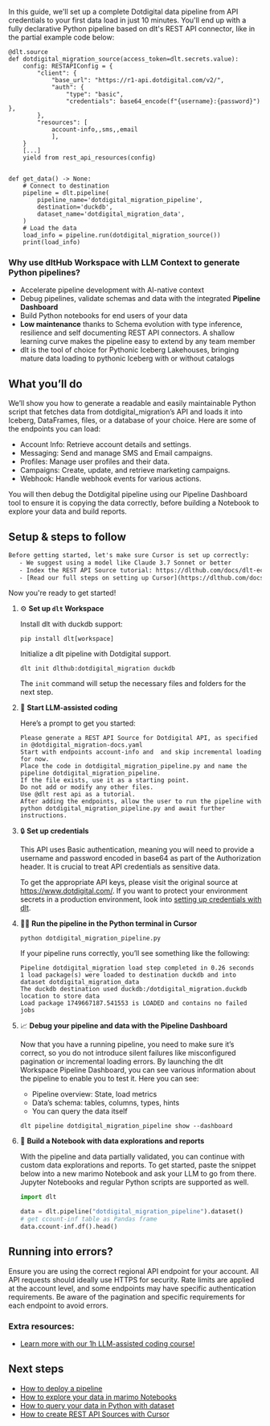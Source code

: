 In this guide, we'll set up a complete Dotdigital data pipeline from API credentials to your first data load in just 10 minutes. You'll end up with a fully declarative Python pipeline based on dlt's REST API connector, like in the partial example code below:

```python-outcome
@dlt.source
def dotdigital_migration_source(access_token=dlt.secrets.value):
    config: RESTAPIConfig = {
        "client": {
            "base_url": "https://r1-api.dotdigital.com/v2/",
            "auth": {
                "type": "basic",
                "credentials": base64_encode(f"{username}:{password}")
},
        },
        "resources": [
            account-info,,sms,,email
            ],
    }
    [...]
    yield from rest_api_resources(config)


def get_data() -> None:
    # Connect to destination
    pipeline = dlt.pipeline(
        pipeline_name='dotdigital_migration_pipeline',
        destination='duckdb',
        dataset_name='dotdigital_migration_data', 
    )
    # Load the data
    load_info = pipeline.run(dotdigital_migration_source())
    print(load_info) 
```

### Why use dltHub Workspace with LLM Context to generate Python pipelines?

- Accelerate pipeline development with AI-native context
- Debug pipelines, validate schemas and data with the integrated **Pipeline Dashboard**
- Build Python notebooks for end users of your data
- **Low maintenance** thanks to Schema evolution with type inference, resilience and self documenting REST API connectors. A shallow learning curve makes the pipeline easy to extend by any team member
- dlt is the tool of choice for Pythonic Iceberg Lakehouses, bringing mature data loading to pythonic Iceberg with or without catalogs

## What you’ll do

We’ll show you how to generate a readable and easily maintainable Python script that fetches data from dotdigital_migration’s API and loads it into Iceberg, DataFrames, files, or a database of your choice. Here are some of the endpoints you can load:

- Account Info: Retrieve account details and settings.
- Messaging: Send and manage SMS and Email campaigns.
- Profiles: Manage user profiles and their data.
- Campaigns: Create, update, and retrieve marketing campaigns.
- Webhook: Handle webhook events for various actions.

You will then debug the Dotdigital pipeline using our Pipeline Dashboard tool to ensure it is copying the data correctly, before building a Notebook to explore your data and build reports.

## Setup & steps to follow

```default
Before getting started, let's make sure Cursor is set up correctly:
   - We suggest using a model like Claude 3.7 Sonnet or better
   - Index the REST API Source tutorial: https://dlthub.com/docs/dlt-ecosystem/verified-sources/rest_api/ and add it to context as **@dlt rest api**
   - [Read our full steps on setting up Cursor](https://dlthub.com/docs/dlt-ecosystem/llm-tooling/cursor-restapi#23-configuring-cursor-with-documentation)
```

Now you're ready to get started!

1. ⚙️ **Set up `dlt` Workspace**
    
    Install dlt with duckdb support:
    ```shell
    pip install dlt[workspace]
    ```

    Initialize a dlt pipeline with Dotdigital support.
    ```shell
    dlt init dlthub:dotdigital_migration duckdb
    ```

    The `init` command will setup the necessary files and folders for the next step.
    
2. 🤠 **Start LLM-assisted coding**
    
    Here’s a prompt to get you started:
    
    ```prompt
    Please generate a REST API Source for Dotdigital API, as specified in @dotdigital_migration-docs.yaml 
    Start with endpoints account-info and  and skip incremental loading for now. 
    Place the code in dotdigital_migration_pipeline.py and name the pipeline dotdigital_migration_pipeline. 
    If the file exists, use it as a starting point. 
    Do not add or modify any other files. 
    Use @dlt rest api as a tutorial. 
    After adding the endpoints, allow the user to run the pipeline with python dotdigital_migration_pipeline.py and await further instructions.
    ```

    
3. 🔒 **Set up credentials** 
    
    This API uses Basic authentication, meaning you will need to provide a username and password encoded in base64 as part of the Authorization header. It is crucial to treat API credentials as sensitive data.
    
    To get the appropriate API keys, please visit the original source at https://www.dotdigital.com/.
    If you want to protect your environment secrets in a production environment, look into [setting up credentials with dlt](https://dlthub.com/docs/walkthroughs/add_credentials).
    
4. 🏃‍♀️ **Run the pipeline in the Python terminal in Cursor**
    
    ```shell
    python dotdigital_migration_pipeline.py
    ```
    
    If your pipeline runs correctly, you’ll see something like the following:
    
    ```shell
    Pipeline dotdigital_migration load step completed in 0.26 seconds
    1 load package(s) were loaded to destination duckdb and into dataset dotdigital_migration_data
    The duckdb destination used duckdb:/dotdigital_migration.duckdb location to store data
    Load package 1749667187.541553 is LOADED and contains no failed jobs
    ```
    
5. 📈 **Debug your pipeline and data with the Pipeline Dashboard**

    Now that you have a running pipeline, you need to make sure it’s correct, so you do not introduce silent failures like misconfigured pagination or incremental loading errors. By launching the dlt Workspace Pipeline Dashboard, you can see various information about the pipeline to enable you to test it. Here you can see:
    - Pipeline overview: State, load metrics
    - Data’s schema: tables, columns, types, hints
    - You can query the data itself
    
    ```shell
    dlt pipeline dotdigital_migration_pipeline show --dashboard
    ```
    
6. 🐍 **Build a Notebook with data explorations and reports**

    With the pipeline and data partially validated, you can continue with custom data explorations and reports. To get started, paste the snippet below into a new marimo Notebook and ask your LLM to go from there. Jupyter Notebooks and regular Python scripts are supported as well.

    
    ```python
    import dlt

   data = dlt.pipeline("dotdigital_migration_pipeline").dataset()
   # get ccount-inf table as Pandas frame
   data.ccount-inf.df().head()
    ```

## Running into errors?

Ensure you are using the correct regional API endpoint for your account. All API requests should ideally use HTTPS for security. Rate limits are applied at the account level, and some endpoints may have specific authentication requirements. Be aware of the pagination and specific requirements for each endpoint to avoid errors.

### Extra resources:

- [Learn more with our 1h LLM-assisted coding course!](https://www.youtube.com/watch?v=GGid70rnJuM)

## Next steps

- [How to deploy a pipeline](https://dlthub.com/docs/walkthroughs/deploy-a-pipeline)
- [How to explore your data in marimo Notebooks](https://dlthub.com/docs/general-usage/dataset-access/marimo)
- [How to query your data in Python with dataset](https://dlthub.com/docs/general-usage/dataset-access/dataset)
- [How to create REST API Sources with Cursor](https://dlthub.com/docs/dlt-ecosystem/llm-tooling/cursor-restapi)